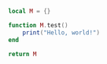    ```lua path=/tmp/test_file.lua start_line=1 end_line=10
   local M = {}

   function M.test()
       print("Hello, world!")
   end

   return M
   ```

